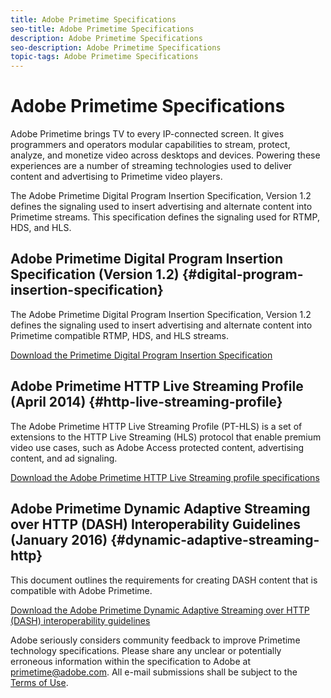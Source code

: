 ```yaml
---
title: Adobe Primetime Specifications
seo-title: Adobe Primetime Specifications
description: Adobe Primetime Specifications
seo-description: Adobe Primetime Specifications
topic-tags: Adobe Primetime Specifications
---
```


# Adobe Primetime Specifications

Adobe Primetime brings TV to every IP-connected screen. It gives programmers and operators modular capabilities to stream, protect, analyze, and monetize video across desktops and devices. Powering these experiences are a number of streaming technologies used to deliver content and advertising to Primetime video players.

The Adobe Primetime Digital Program Insertion Specification, Version 1.2 defines the signaling used to insert advertising and alternate content into Primetime streams. This specification defines the signaling used for RTMP, HDS, and HLS.

## Adobe Primetime Digital Program Insertion Specification (Version 1.2) {#digital-program-insertion-specification}

The Adobe Primetime Digital Program Insertion Specification, Version 1.2 defines the signaling used to insert advertising and alternate content into Primetime compatible RTMP, HDS, and HLS streams.

[Download the Primetime Digital Program Insertion Specification](assets/PrimetimeDigitalProgramInsertionSignalingSpecification.pdf)

## Adobe Primetime HTTP Live Streaming Profile (April 2014) {#http-live-streaming-profile}

The Adobe Primetime HTTP Live Streaming Profile (PT-HLS) is a set of extensions to the HTTP Live Streaming (HLS) protocol that enable premium video use cases, such as Adobe Access protected content, advertising content, and ad signaling.

[Download the Adobe Primetime HTTP Live Streaming profile specifications](assets/PrimetimeHLS_April2014.pdf)

## Adobe Primetime Dynamic Adaptive Streaming over HTTP (DASH) Interoperability Guidelines (January 2016) {#dynamic-adaptive-streaming-http}

This document outlines the requirements for creating DASH content that is compatible with Adobe Primetime.

[Download the Adobe Primetime Dynamic Adaptive Streaming over HTTP (DASH) interoperability guidelines](assets/PrimetimeDASH_Jan2016.pdf)

Adobe seriously considers community feedback to improve Primetime technology specifications. Please share any unclear or potentially erroneous information within the specification to Adobe at primetime@adobe.com. All e-mail submissions shall be subject to the [Terms of Use](https://www.adobe.com/legal/terms.html).
